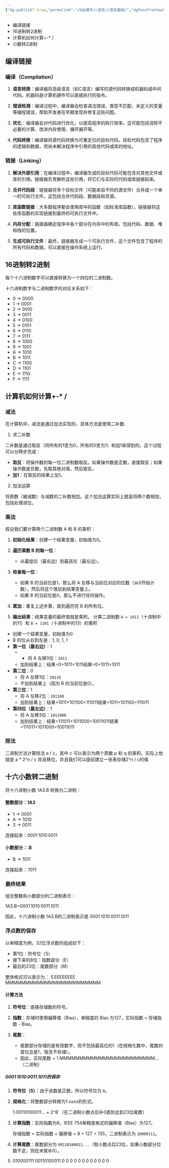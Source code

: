 ```yaml
---
{"dg-publish":true,"permalink":"/b站课件/c语言/c语言基础/","dgPassFrontmatter":true}
---
```



- 编译链接
- 16进制转2进制
- 计算机如何计算+-* /
- 小数转2进制
## 编译链接
### 编译（Compilation）

1. **语言转换**：编译器将高级语言（如C语言）编写的源代码转换成机器码或中间代码。机器码是计算机硬件可以直接执行的指令。
    
2. **错误检测**：编译过程中，编译器会检查语法错误、类型不匹配、未定义的变量等编程错误，帮助开发者在早期发现并修复这些问题。
    
3. **优化**：编译器会对代码进行优化，以提高程序的执行效率。这可能包括消除不必要的计算、改进内存使用、循环展开等。
    
4. **代码转换**：编译器将源代码转换为可重定位的目标代码。目标代码包含了程序的逻辑和数据，但尚未解决程序中引用的其他代码或库的地址。
    

### 链接（Linking）

1. **解决外部引用**：在编译过程中，编译器生成的目标代码可能包含对其他文件或库的引用。链接器负责解析这些引用，将它们与实际的代码或库链接起来。
    
2. **合并代码段**：链接器将多个目标文件（可能来自不同的源文件）合并成一个单一的可执行文件。这包括合并代码段、数据段和资源。
    
3. **库函数链接**：大多数程序都会使用库中的函数（如标准库函数）。链接器将这些库函数的实现链接到最终的可执行文件中。
    
4. **内存分配**：链接器确定程序中各个部分在内存中的布局，包括代码、数据、堆和栈的位置。
    
5. **生成可执行文件**：最终，链接器生成一个可执行文件，这个文件包含了程序的所有代码和数据，可以直接在操作系统上运行。
## 16进制转2进制
每个十六进制数字可以直接转换为一个四位的二进制数。

十六进制数字与二进制数字的对应关系如下：

- 0 -> 0000
- 1 -> 0001
- 2 -> 0010
- 3 -> 0011
- 4 -> 0100
- 5 -> 0101
- 6 -> 0110
- 7 -> 0111
- 8 -> 1000
- 9 -> 1001
- A -> 1010
- B -> 1011
- C -> 1100
- D -> 1101
- E -> 1110
- F -> 1111
## 计算机如何计算+-* /
### 减法
在计算机中，减法是通过加法实现的，具体方法是使用二补数.
1. 求二补数

二补数是通过取反（将所有的1变为0，所有的0变为1）和加1来得到的。这个过程可以分两步完成：

- **取反**：将操作数的每一位二进制数取反。如果操作数是正数，直接取反；如果操作数是负数，先取其绝对值，然后取反。
- **加1**：在取反的结果上加1。

 2. 加法运算

将原数（被减数）与减数的二补数相加。这个加法运算实际上就是将两个数相加，包括处理进位。
### 乘法
假设我们要计算两个二进制数 A 和 B 的乘积：

1. **初始化结果**：创建一个结果变量，初始值为0。
    
2. **遍历乘数 B 的每一位**：
    
    - 从最低位（最右边）到最高位（最左边）。
3. **检查每一位**：
    
    - 如果 B 的当前位是1，那么将 A 左移与当前位对应的位数（从0开始计数），然后将这个值加到结果变量上。
    - 如果 B 的当前位是0，那么不进行任何操作。
4. **累加**：重复上述步骤，直到遍历完 B 的所有位。
    
5. **输出结果**：结果变量的最终值就是乘积。
计算二进制数 `A = 1011`（十进制中的11）和 `B = 1101`（十进制中的13）的乘积
- 创建一个结果变量，初始值为0
- B 的位从右到左是：1, 0, 1, 1
- **第一位（最右边）**：1
	- - 将 A 左移0位：`1011`
	- 加到结果上：结果=0+1011=1011结果=0+1011=1011
- **第二位**：0
    - 将 A 左移1位：`10110`
    - 不加到结果上（因为 B 的当前位是0）。
- **第三位**：1
    - 将 A 左移2位：`101100`
    - 加到结果上：结果=1011+101100=111011结果=1011+101100=111011
- **第四位（最左边）**：1
    - 将 A 左移3位：`1011000`
    - 加到结果上：结果=111011+1011000=10011011结果=111011+1011000=10011011
### 除法

二进制方法计算除法 a / c，其中 c 可以表示为两个质数 p 和 q 的乘积。实际上他就是 a * 2^n / c 并且移位，并且我们可以提前建立一张表存储2^n / c的值
## 十六小数转二进制
将十六进制小数 1A3.B 转换为二进制：

#### 整数部分：1A3

- 1 -> 0001
- A -> 1010
- 3 -> 0011

连接起来：0001 1010 0011

#### 小数部分：.B

- B -> 1011

连接起来：.1011

### 最终结果

组合整数和小数部分的二进制表示：

1A3.B=0001 1010 0011.1011

因此，十六进制小数 1A3.B的二进制表示是 0001 1010 0011.1011
### 浮点数的保存
以单精度为例，32位浮点数的组成如下：

- 第1位：符号位（S）
- 接下来的8位：指数部分（E）
- 最后的23位：尾数部分（M）

整体格式可以表示为：
S EEEEEEEE MMMMMMMMMMMMMMMMMMMMMMMM
#### 计算方法

1. **符号位**：直接存储数的符号。
2. **指数**：存储时使用偏移值（Bias），单精度的 Bias 为127，实际指数 = 存储指数 - Bias。
3. **尾数**：
    
    - 尾数部分存储的是有效数字，但不包括最高位的1（在规格化数中，尾数的首位总是1，隐含不存储）。
    - 因此，实际尾数 = 1.MMMMMMMMMMMMMMMMMMMMMMMM...（二进制）
##### 0001 1010 0011.1011的保存
1. **符号位（S）**：由于该数是正数，所以符号位为 `0`。
    
2. **规格化**：将整数部分转换为1.xxxx的形式。
    
    1.00110100011... × 2^8`（在二进制小数点后补0直到达到23位尾数）
    
3. **计算指数**：实际指数为8，IEEE 754单精度格式的偏移值（Bias）为127。
    
    存储指数 = 实际指数 + 偏移值 = 8 + 127 = 135，二进制表示为 `10000111`。
    
4. **计算尾数**：尾数部分为 `00110100011...`（取小数点后23位，如果小数部分位数不足，则在末尾补0）。
5. 010000111 00110100011 0 0 0 0 0 0 0 0 0 0 0 0